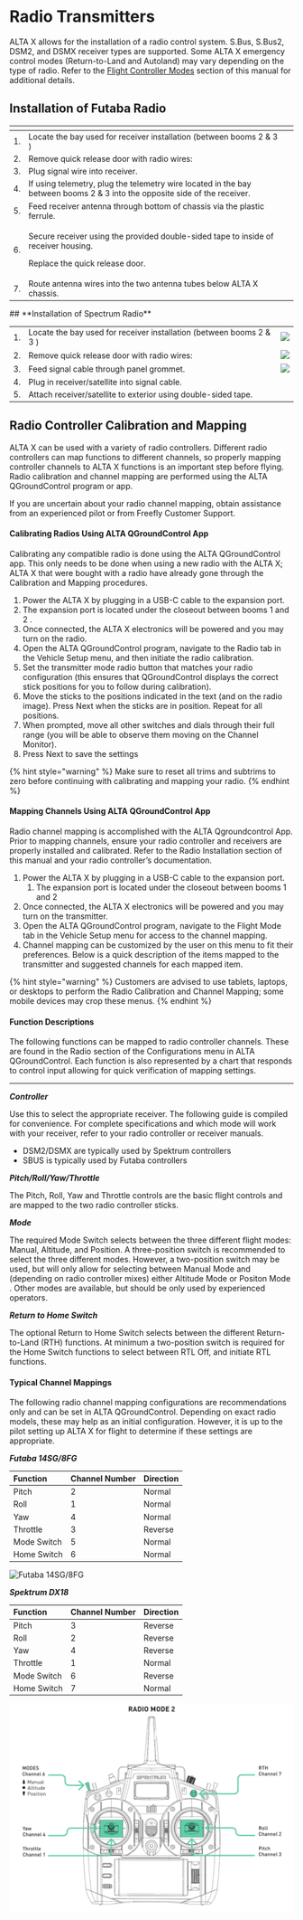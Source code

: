 # Radio Transmitters

ALTA X allows for the installation of a radio control system. S.Bus, S.Bus2, DSM2, and DSMX receiver types are supported. Some ALTA X emergency control modes \(Return-to-Land and Autoland\) may vary depending on the type of radio. Refer to the [Flight Controller Modes](../../alta-8-pro/operating-alta-pro/flight-controller-modes.md#flight-controller-modes) section of this manual for additional details.

## **Installation of Futaba Radio**

<table>
  <thead>
    <tr>
      <th style="text-align:left"></th>
      <th style="text-align:left"></th>
      <th style="text-align:left"></th>
    </tr>
  </thead>
  <tbody>
    <tr>
      <td style="text-align:left">1.</td>
      <td style="text-align:left">Locate the bay used for receiver installation (between booms 2 &amp; 3
        )</td>
      <td style="text-align:left">
        <img src="https://lh6.googleusercontent.com/ip4wCk7kbMbiA3foV_ayUZtUoYP5QBEO8jTIVP2DBvA8wMum84Rw4muNL24zVFe-Hbw_HaYlQwR10sgS9fmNkVo7wXdJhJhxvlpCHvAz5npemW8rolXD9bfyzu1CAXLTeKK7m15K"
        alt/>
      </td>
    </tr>
    <tr>
      <td style="text-align:left">2.</td>
      <td style="text-align:left">Remove quick release door with radio wires:</td>
      <td style="text-align:left">
        <img src="https://lh3.googleusercontent.com/Bs2I-J1IUxMjb9tgqF-KKkTHnrbeGc383KJjoaA3PxFX1eUDIP3Au8NGVItw7vqAsIt3FFLBM_UWDT8sXdHQjVw9qEli2MH7qRFUTZ5-LxQ274mnGnKYlOj8u3FXQ0J1M0KY78Yc"
        alt/>
      </td>
    </tr>
    <tr>
      <td style="text-align:left">3.</td>
      <td style="text-align:left">Plug signal wire into receiver.</td>
      <td style="text-align:left">
        <img src="https://lh5.googleusercontent.com/dGySg4ysIt_Nq7i6uuVPmr3U-BiTiUZBld0LC1ZdUWOx37ySmKK9I-yUxROMHTMKPC86IdQ1fJTa9ULs5ZweAyUiTbN_O7p3D2BqTEa24Ts-63HpmHKLR0KDjQ9S4hhum_JMu7ht"
        alt/>
      </td>
    </tr>
    <tr>
      <td style="text-align:left">4.</td>
      <td style="text-align:left">If using telemetry, plug the telemetry wire located in the bay between
        booms 2 &amp; 3 into the opposite side of the receiver.</td>
      <td style="text-align:left">
        <img src="https://lh5.googleusercontent.com/_MXZ8-FAMw215voCG5996Kt_jaVDmA0GUbtJHuOf9QaQfm8qQm8ydfHAyxMCf17GI3ZS4dsCJvs3ICCPTRQ_Y_jSRf9DwIEjhzVcw38kKZZVXPvmOUsN48UnIcsivBhX1V3sDHD-"
        alt/>
      </td>
    </tr>
    <tr>
      <td style="text-align:left">5.</td>
      <td style="text-align:left">Feed receiver antenna through bottom of chassis via the plastic ferrule.</td>
      <td
      style="text-align:left">
        <img src="https://lh3.googleusercontent.com/aHSwtao71lBwpTcvMYe9KbO9_TqGDz23xh2WuJxkCdVy2TRs1mqi5GyvvTOM6--EYDxTreIZ4TjvskHLeP0San0dXs2HS0wBXaevNs8BxcCaszC5pYUCwibJhKEl5JxocxYgcBB5"
        alt/>
        </td>
    </tr>
    <tr>
      <td style="text-align:left">6.</td>
      <td style="text-align:left">
        <p>Secure receiver using the provided double-sided tape to inside of receiver
          housing.
          <br />
        </p>
        <p>Replace the quick release door.
          <br />
        </p>
      </td>
      <td style="text-align:left">
        <img src="https://lh3.googleusercontent.com/V3TkP0pY1qf3WKbzRCNBTrmdgfL6jL7BdUAR2-vtQV3T7P_BXV2ODenpe7GthPHHOrTpELtuLZ2ifjkdS2yMkiNw2JxxO86nNfjmRwQeB96Cg3jdAj6huRws0NFjvBTT9S0f6IsC"
        alt/>
      </td>
    </tr>
    <tr>
      <td style="text-align:left">7.</td>
      <td style="text-align:left">Route antenna wires into the two antenna tubes below ALTA X chassis.</td>
      <td
      style="text-align:left">
        <img src="https://lh5.googleusercontent.com/hVg0O-02X4puPm-N8eC63ZZpE8a36eK6bZ8l_x9rOe7Aa2meatDqkI2j7u_-tb4NlLIACZ4sr3fQczq2wwBmeDbjKutHKffE3_2TdxarHZOxJh_9TBIeTh_XZsaPpG6t33JVrPmN"
        alt/>
        </td>
    </tr>
  </tbody>
</table>## **Installation of Spectrum Radio**

|  |  |  |
| :--- | :--- | :--- |
| 1. | Locate the bay used for receiver installation \(between booms 2 & 3 \) | ![](https://lh6.googleusercontent.com/ip4wCk7kbMbiA3foV_ayUZtUoYP5QBEO8jTIVP2DBvA8wMum84Rw4muNL24zVFe-Hbw_HaYlQwR10sgS9fmNkVo7wXdJhJhxvlpCHvAz5npemW8rolXD9bfyzu1CAXLTeKK7m15K) |
| 2. | Remove quick release door with radio wires: | ![](https://lh3.googleusercontent.com/Bs2I-J1IUxMjb9tgqF-KKkTHnrbeGc383KJjoaA3PxFX1eUDIP3Au8NGVItw7vqAsIt3FFLBM_UWDT8sXdHQjVw9qEli2MH7qRFUTZ5-LxQ274mnGnKYlOj8u3FXQ0J1M0KY78Yc) |
| 3. | Feed signal cable through panel grommet. | ![](https://lh3.googleusercontent.com/YMZAbR5TNGk9deiJaE8ZyT2-7mAaCMqmprmwSdpURT19RPkRyOd8Rml600fff_tL1Pu_n-lYIEqQqM1WcxrnWzGfeQxhnNQwQJexBwzcTPfwhWmT6axwTYpDWBCcuucYTaoh0A9I) |
| 4. | Plug in receiver/satellite into signal cable. |  |
| 5. | Attach receiver/satellite to exterior using double-sided tape. |  |

## Radio Controller Calibration and Mapping

ALTA X can be used with a variety of radio controllers. Different radio controllers can map functions to different channels, so properly mapping controller channels to ALTA X functions is an important step before flying. Radio calibration and channel mapping are performed using the ALTA QGroundControl program or app.

If you are uncertain about your radio channel mapping, obtain assistance from an experienced pilot or from Freefly Customer Support.

#### Calibrating Radios Using ALTA QGroundControl App

Calibrating any compatible radio is done using the ALTA QGroundControl app. This only needs to be done when using a new radio with the ALTA X; ALTA X that were bought with a radio have already gone through the Calibration and Mapping procedures.

1. Power the ALTA X by plugging in a USB-C cable to the expansion port. 
2. The expansion port is located under the closeout between booms 1 and 2
   .
3. Once connected, the ALTA X electronics will be powered and you may turn on the radio. 
4. Open the ALTA QGroundControl program, navigate to the Radio tab in the Vehicle Setup menu, and then initiate the radio calibration.
5. Set the transmitter mode radio button that matches your radio configuration \(this ensures that QGroundControl displays the correct stick positions for you to follow during calibration\).
6. Move the sticks to the positions indicated in the text \(and on the radio image\). Press Next when the sticks are in position. Repeat for all positions.
7. When prompted, move all other switches and dials through their full range \(you will be able to observe them moving on the Channel Monitor\).
8. Press Next to save the settings

{% hint style="warning" %}
Make sure to reset all trims and subtrims to zero before continuing with calibrating and mapping your radio.
{% endhint %}

#### Mapping Channels Using ALTA QGroundControl App

Radio channel mapping is accomplished with the ALTA Qgroundcontrol App. Prior to mapping channels, ensure your radio controller and receivers are properly installed and calibrated. Refer to the Radio Installation section of this manual and your radio controller’s documentation.

1. Power the ALTA X by plugging in a USB-C cable to the expansion port. 
   1. The expansion port is located under the closeout between booms 1 and 2
2. Once connected, the ALTA X electronics will be powered and you may turn on the transmitter. 
3. Open the ALTA QGroundControl program, navigate to the Flight Mode tab in the Vehicle Setup menu for access to the channel mapping.
4. Channel mapping can be customized by the user on this menu to fit their preferences. Below is a quick description of the items mapped to the transmitter and suggested channels for each mapped item.

{% hint style="warning" %}
Customers are advised to use tablets, laptops, or desktops to perform the Radio Calibration and Channel Mapping; some mobile devices may crop these menus.
{% endhint %}

#### Function Descriptions

The following functions can be mapped to radio controller channels. These are found in the Radio section of the Configurations menu in ALTA QGroundControl. Each function is also represented by a chart that responds to control input allowing for quick verification of mapping settings.
****

_**Controller**_

Use this to select the appropriate receiver. The following guide is compiled for convenience. For complete specifications and which mode will work with your receiver, refer to your radio controller or receiver manuals.

* DSM2/DSMX are typically used by Spektrum controllers
* SBUS is typically used by Futaba controllers

_**Pitch/Roll/Yaw/Throttle**_

The Pitch, Roll, Yaw and Throttle controls are the basic flight controls and are mapped to the two radio controller sticks.

_**Mode**_

The required Mode Switch selects between the three different flight modes: Manual, Altitude, and Position. A three-position switch is recommended to select the three different modes. However, a two-position switch may be used, but will only allow for selecting between Manual Mode and \(depending on radio controller mixes\) either Altitude Mode or Positon Mode
. Other modes are available, but should be only used by experienced operators.

_**Return to Home Switch**_

The optional Return to Home Switch selects between the different Return-to-Land \(RTH\) functions. At minimum a two-position switch is required for the Home Switch functions to select between RTL Off, and initiate RTL functions.

#### **Typical Channel Mappings**

The following radio channel mapping configurations are recommendations only and can be set in ALTA QGroundControl. Depending on exact radio models, these may help as an initial configuration. However, it is up to the pilot setting up ALTA X for flight to determine if these settings are appropriate.

_**Futaba 14SG/8FG**_

| Function | Channel Number | Direction |
| :--- | :--- | :--- |
| Pitch | 2 | Normal |
| Roll | 1 | Normal |
| Yaw | 4 | Normal |
| Throttle | 3 | Reverse |
| Mode Switch | 5 | Normal |
| Home Switch | 6 | Normal |

![Futaba 14SG/8FG](https://lh3.googleusercontent.com/mW5Ah2WT1AbuCDNNtMcD6TQLhaxk-8s7mSp-n2Tk-WRVoy5qDtyVnzT6u5xs9J-M_RMnnQypoDDfssgWuaETMjP-5GqfjL0kkSQmk6C7JYiM2K7bPxECIsBNUtGAhtfDXvQakYlw)

_**Spektrum DX18**_

| Function | Channel Number | Direction |
| :--- | :--- | :--- |
| Pitch | 3 | Reverse |
| Roll | 2 | Reverse |
| Yaw | 4 | Reverse |
| Throttle | 1 | Normal |
| Mode Switch | 6 | Reverse |
| Home Switch | 7 | Normal |

![](../../../.gitbook/assets/image%20%282%29.png)

## 

